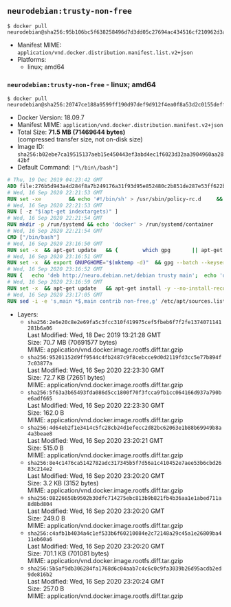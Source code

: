 ## `neurodebian:trusty-non-free`

```console
$ docker pull neurodebian@sha256:95b106bc5f638258496d7d3dd05c27694ac434516cf210962d3a91f86a77fb13
```

-	Manifest MIME: `application/vnd.docker.distribution.manifest.list.v2+json`
-	Platforms:
	-	linux; amd64

### `neurodebian:trusty-non-free` - linux; amd64

```console
$ docker pull neurodebian@sha256:20747ce188a9599ff190d97def9d912f4ea0f8a53d2c0155deff872e5254aa8a
```

-	Docker Version: 18.09.7
-	Manifest MIME: `application/vnd.docker.distribution.manifest.v2+json`
-	Total Size: **71.5 MB (71469644 bytes)**  
	(compressed transfer size, not on-disk size)
-	Image ID: `sha256:b02ebe7ca19515137aeb15e450443ef3abd4ec1f6023d32aa3904960aa2842bf`
-	Default Command: `["\/bin\/bash"]`

```dockerfile
# Thu, 19 Dec 2019 04:23:42 GMT
ADD file:276b5d943a4d284f8a7b249176a31f93d95e852480c2b851de287e53ff622bba in / 
# Wed, 16 Sep 2020 22:21:53 GMT
RUN set -xe 		&& echo '#!/bin/sh' > /usr/sbin/policy-rc.d 	&& echo 'exit 101' >> /usr/sbin/policy-rc.d 	&& chmod +x /usr/sbin/policy-rc.d 		&& dpkg-divert --local --rename --add /sbin/initctl 	&& cp -a /usr/sbin/policy-rc.d /sbin/initctl 	&& sed -i 's/^exit.*/exit 0/' /sbin/initctl 		&& echo 'force-unsafe-io' > /etc/dpkg/dpkg.cfg.d/docker-apt-speedup 		&& echo 'DPkg::Post-Invoke { "rm -f /var/cache/apt/archives/*.deb /var/cache/apt/archives/partial/*.deb /var/cache/apt/*.bin || true"; };' > /etc/apt/apt.conf.d/docker-clean 	&& echo 'APT::Update::Post-Invoke { "rm -f /var/cache/apt/archives/*.deb /var/cache/apt/archives/partial/*.deb /var/cache/apt/*.bin || true"; };' >> /etc/apt/apt.conf.d/docker-clean 	&& echo 'Dir::Cache::pkgcache ""; Dir::Cache::srcpkgcache "";' >> /etc/apt/apt.conf.d/docker-clean 		&& echo 'Acquire::Languages "none";' > /etc/apt/apt.conf.d/docker-no-languages 		&& echo 'Acquire::GzipIndexes "true"; Acquire::CompressionTypes::Order:: "gz";' > /etc/apt/apt.conf.d/docker-gzip-indexes 		&& echo 'Apt::AutoRemove::SuggestsImportant "false";' > /etc/apt/apt.conf.d/docker-autoremove-suggests
# Wed, 16 Sep 2020 22:21:53 GMT
RUN [ -z "$(apt-get indextargets)" ]
# Wed, 16 Sep 2020 22:21:54 GMT
RUN mkdir -p /run/systemd && echo 'docker' > /run/systemd/container
# Wed, 16 Sep 2020 22:21:54 GMT
CMD ["/bin/bash"]
# Wed, 16 Sep 2020 23:16:50 GMT
RUN set -x 	&& apt-get update 	&& { 		which gpg 		|| apt-get install -y --no-install-recommends gnupg 	; } 	&& { 		gpg --version | grep -q '^gpg (GnuPG) 1\.' 		|| apt-get install -y --no-install-recommends dirmngr 	; } 	&& rm -rf /var/lib/apt/lists/*
# Wed, 16 Sep 2020 23:16:51 GMT
RUN set -x 	&& export GNUPGHOME="$(mktemp -d)" 	&& gpg --batch --keyserver ha.pool.sks-keyservers.net --recv-keys DD95CC430502E37EF840ACEEA5D32F012649A5A9 	&& gpg --batch --export DD95CC430502E37EF840ACEEA5D32F012649A5A9 > /etc/apt/trusted.gpg.d/neurodebian.gpg 	&& rm -rf "$GNUPGHOME" 	&& apt-key list | grep neurodebian
# Wed, 16 Sep 2020 23:16:52 GMT
RUN { 	echo 'deb http://neuro.debian.net/debian trusty main'; 	echo 'deb http://neuro.debian.net/debian data main'; 	echo '#deb-src http://neuro.debian.net/debian-devel trusty main'; } > /etc/apt/sources.list.d/neurodebian.sources.list
# Wed, 16 Sep 2020 23:16:59 GMT
RUN set -x 	&& apt-get update 	&& apt-get install -y --no-install-recommends neurodebian-freeze eatmydata 	&& ln -s /usr/bin/eatmydata /usr/local/bin/apt-get 	&& rm -rf /var/lib/apt/lists/*
# Wed, 16 Sep 2020 23:17:05 GMT
RUN sed -i -e 's,main *$,main contrib non-free,g' /etc/apt/sources.list.d/neurodebian.sources.list; grep -q 'deb .* multiverse$' /etc/apt/sources.list || sed -i -e 's,universe *$,universe multiverse,g' /etc/apt/sources.list
```

-	Layers:
	-	`sha256:2e6e20c8e2e69fa5c3fcc310f419975cef5fbeb6f7f2fe1374071141281b6a06`  
		Last Modified: Wed, 18 Dec 2019 13:21:28 GMT  
		Size: 70.7 MB (70691577 bytes)  
		MIME: application/vnd.docker.image.rootfs.diff.tar.gzip
	-	`sha256:95201152d9ff9544c4fb2487c9f8cebcce9d0d2119fd3cc5e77b894f7c03877a`  
		Last Modified: Wed, 16 Sep 2020 22:23:30 GMT  
		Size: 72.7 KB (72651 bytes)  
		MIME: application/vnd.docker.image.rootfs.diff.tar.gzip
	-	`sha256:5f63a3b65493fda086d5cc1800f70f3fcca9fb1cc064166d937a790be6adf665`  
		Last Modified: Wed, 16 Sep 2020 22:23:30 GMT  
		Size: 162.0 B  
		MIME: application/vnd.docker.image.rootfs.diff.tar.gzip
	-	`sha256:4d64eb2f1e3414c5fc28cb24d1efecc2d82bc62063e1b88b69949b8a4a3beae8`  
		Last Modified: Wed, 16 Sep 2020 23:20:21 GMT  
		Size: 515.0 B  
		MIME: application/vnd.docker.image.rootfs.diff.tar.gzip
	-	`sha256:8e4c1476ca5142782adc317345b5f7d56a1c410452e7aee53b6cbd2683c214e2`  
		Last Modified: Wed, 16 Sep 2020 23:20:20 GMT  
		Size: 3.2 KB (3152 bytes)  
		MIME: application/vnd.docker.image.rootfs.diff.tar.gzip
	-	`sha256:08226658b9502b30dfc714275ebc813b9b821fb4b36aa1e1abed711a8d8bd804`  
		Last Modified: Wed, 16 Sep 2020 23:20:20 GMT  
		Size: 249.0 B  
		MIME: application/vnd.docker.image.rootfs.diff.tar.gzip
	-	`sha256:c4afb1b4034a4c1ef533b6f60210084e2c72148a29c45a1e26809ba411eb60a6`  
		Last Modified: Wed, 16 Sep 2020 23:20:20 GMT  
		Size: 701.1 KB (701081 bytes)  
		MIME: application/vnd.docker.image.rootfs.diff.tar.gzip
	-	`sha256:5b5af9db306284fa1768d6c04aab7c4c6c0c9fa3039b26d95acdb2ed9de816b2`  
		Last Modified: Wed, 16 Sep 2020 23:20:24 GMT  
		Size: 257.0 B  
		MIME: application/vnd.docker.image.rootfs.diff.tar.gzip

